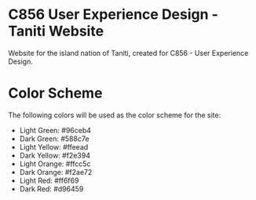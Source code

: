 # C856 User Experience Design - Taniti Website
Website for the island nation of Taniti, created for C856 - User Experience Design.

# Color Scheme
The following colors will be used as the color scheme for the site:
* Light Green: #96ceb4
* Dark Green: #588c7e
* Light Yellow: #ffeead
* Dark Yellow: #f2e394
* Light Orange: #ffcc5c
* Dark Orange: #f2ae72
* Light Red: #ff6f69
* Dark Red: #d96459

